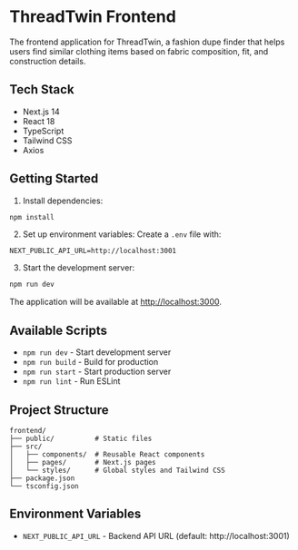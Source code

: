 # ThreadTwin Frontend

The frontend application for ThreadTwin, a fashion dupe finder that helps users find similar clothing items based on fabric composition, fit, and construction details.

## Tech Stack

- Next.js 14
- React 18
- TypeScript
- Tailwind CSS
- Axios

## Getting Started

1. Install dependencies:
```bash
npm install
```

2. Set up environment variables:
Create a `.env` file with:
```
NEXT_PUBLIC_API_URL=http://localhost:3001
```

3. Start the development server:
```bash
npm run dev
```

The application will be available at [http://localhost:3000](http://localhost:3000).

## Available Scripts

- `npm run dev` - Start development server
- `npm run build` - Build for production
- `npm run start` - Start production server
- `npm run lint` - Run ESLint

## Project Structure

```
frontend/
├── public/          # Static files
├── src/
│   ├── components/  # Reusable React components
│   ├── pages/       # Next.js pages
│   └── styles/      # Global styles and Tailwind CSS
├── package.json
└── tsconfig.json
```

## Environment Variables

- `NEXT_PUBLIC_API_URL` - Backend API URL (default: http://localhost:3001) 